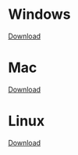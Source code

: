 # Windows
[Download](http://www.docs.peauproductions.com/MCC/MAPIR_Camera_Control.exe)

# Mac
[Download](http://www.docs.peauproductions.com/MCC/MAPIR_Camera_Control_MAC.zip)

# Linux
[Download](http://www.docs.peauproductions.com/MCC/MAPIR_Camera_Control)
